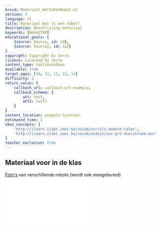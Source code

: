 ```yaml
---
hruid: Materiaal_WatIsEenRobot-v1
version: 3
language: nl
title: Materiaal Wat is een robot?
description: Beschrijving materiaal
keywords: [WeGoSTEM]
educational_goals: [
    {source: Source, id: id}, 
    {source: Source2, id: id2}
]
copyright: Copyright by Jerro
licence: Licenced by Jerro
content_type: text/markdown
available: true
target_ages: [10, 11, 12, 13, 14]
difficulty: 3
return_value: {
    callback_url: callback-url-example,
    callback_schema: {
        att: test,
        att2: test2
    }
}
content_location: example-location
estimated_time: 1
skos_concepts: [
    'http://ilearn.ilabt.imec.be/vocab/curr1/c-andere-talen', 
    'http://ilearn.ilabt.imec.be/vocab/ondniv/sec-gr2-doorstroom-aso'
]
teacher_exclusive: true
---
```


## Materiaal voor in de klas

[Foto's](https://scholen.dwengo.org/downloads/WeGoSTEMrobotfotos.pdf "Afbeeldingen Klasgesprek") van verschillende robots (wordt ook meegeleverd)

![](@pdf/https://scholen.dwengo.org/downloads/WeGoSTEMrobotfotos.pdf "Afbeeldingen Klasgesprek")